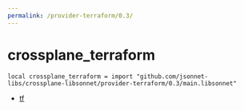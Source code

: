 ```yaml
---
permalink: /provider-terraform/0.3/
---
```


# crossplane_terraform

```jsonnet
local crossplane_terraform = import "github.com/jsonnet-libs/crossplane-libsonnet/provider-terraform/0.3/main.libsonnet"
```



* [tf](tf/index.md)